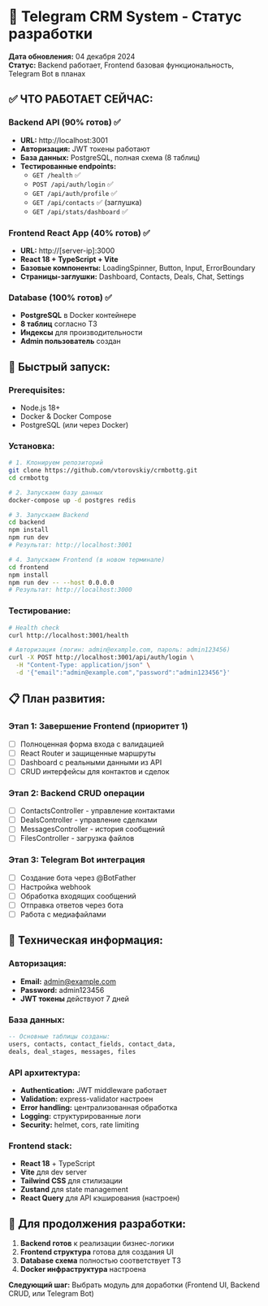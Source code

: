 # 🚀 Telegram CRM System - Статус разработки

**Дата обновления:** 04 декабря 2024  
**Статус:** Backend работает, Frontend базовая функциональность, Telegram Bot в планах

## ✅ ЧТО РАБОТАЕТ СЕЙЧАС:

### Backend API (90% готов) ✅
- **URL:** http://localhost:3001
- **Авторизация:** JWT токены работают
- **База данных:** PostgreSQL, полная схема (8 таблиц)
- **Тестированные endpoints:**
  - `GET /health` ✅
  - `POST /api/auth/login` ✅
  - `GET /api/auth/profile` ✅
  - `GET /api/contacts` ✅ (заглушка)
  - `GET /api/stats/dashboard` ✅

### Frontend React App (40% готов) ✅  
- **URL:** http://[server-ip]:3000
- **React 18 + TypeScript + Vite**
- **Базовые компоненты:** LoadingSpinner, Button, Input, ErrorBoundary
- **Страницы-заглушки:** Dashboard, Contacts, Deals, Chat, Settings

### Database (100% готов) ✅
- **PostgreSQL** в Docker контейнере
- **8 таблиц** согласно ТЗ
- **Индексы** для производительности
- **Admin пользователь** создан

## 🚀 Быстрый запуск:

### Prerequisites:
- Node.js 18+
- Docker & Docker Compose
- PostgreSQL (или через Docker)

### Установка:
```bash
# 1. Клонируем репозиторий
git clone https://github.com/vtorovskiy/crmbottg.git
cd crmbottg

# 2. Запускаем базу данных
docker-compose up -d postgres redis

# 3. Запускаем Backend
cd backend
npm install
npm run dev
# Результат: http://localhost:3001

# 4. Запускаем Frontend (в новом терминале)
cd frontend  
npm install
npm run dev -- --host 0.0.0.0
# Результат: http://localhost:3000
```

### Тестирование:
```bash
# Health check
curl http://localhost:3001/health

# Авторизация (логин: admin@example.com, пароль: admin123456)
curl -X POST http://localhost:3001/api/auth/login \
  -H "Content-Type: application/json" \
  -d '{"email":"admin@example.com","password":"admin123456"}'
```

## 📋 План развития:

### Этап 1: Завершение Frontend (приоритет 1)
- [ ] Полноценная форма входа с валидацией
- [ ] React Router и защищенные маршруты  
- [ ] Dashboard с реальными данными из API
- [ ] CRUD интерфейсы для контактов и сделок

### Этап 2: Backend CRUD операции
- [ ] ContactsController - управление контактами
- [ ] DealsController - управление сделками
- [ ] MessagesController - история сообщений
- [ ] FilesController - загрузка файлов

### Этап 3: Telegram Bot интеграция  
- [ ] Создание бота через @BotFather
- [ ] Настройка webhook
- [ ] Обработка входящих сообщений
- [ ] Отправка ответов через бота
- [ ] Работа с медиафайлами

## 🔧 Техническая информация:

### Авторизация:
- **Email:** admin@example.com
- **Password:** admin123456  
- **JWT токены** действуют 7 дней

### База данных:
```sql
-- Основные таблицы созданы:
users, contacts, contact_fields, contact_data, 
deals, deal_stages, messages, files
```

### API архитектура:
- **Authentication:** JWT middleware работает
- **Validation:** express-validator настроен
- **Error handling:** централизованная обработка
- **Logging:** структурированные логи
- **Security:** helmet, cors, rate limiting

### Frontend stack:
- **React 18** + TypeScript
- **Vite** для dev server  
- **Tailwind CSS** для стилизации
- **Zustand** для state management
- **React Query** для API кэширования (настроен)

## 🎯 Для продолжения разработки:

1. **Backend готов** к реализации бизнес-логики
2. **Frontend структура** готова для создания UI
3. **Database схема** полностью соответствует ТЗ
4. **Docker инфраструктура** настроена

**Следующий шаг:** Выбрать модуль для доработки (Frontend UI, Backend CRUD, или Telegram Bot)